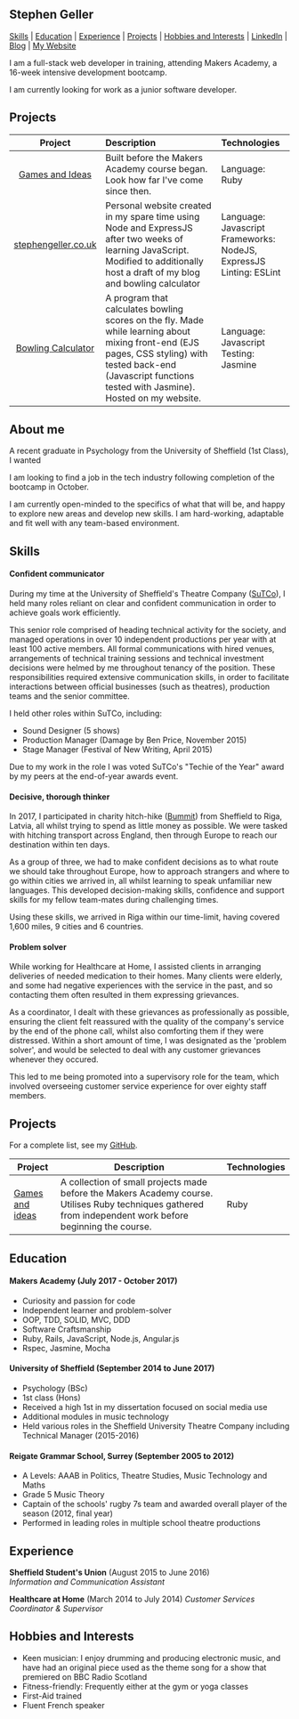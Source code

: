 ## Stephen Geller

[Skills](#skills) | [Education](#education) | [Experience](#experience) | [Projects](#projects) |  [Hobbies and Interests](#hobbies-and-interests) | [LinkedIn](https://www.linkedin.com/in/stephen-geller-30850b119/) | [Blog](http://makingacoder.wordpress.com) | [My Website](http://www.stephengeller.com)

I am a full-stack web developer in training, attending Makers Academy, a 16-week intensive development bootcamp.

I am currently looking for work as a junior software developer.

## Projects

| Project  | Description  | Technologies  |
|:--------:|:-------------|:--------------|
|[Games and Ideas](https://github.com/stephengeller/games_and_ideas)|Built before the Makers Academy course began. Look how far I've come since then.|Language: Ruby|
|[stephengeller.co.uk](http://stephengeller.co.uk)|Personal website created in my spare time using Node and ExpressJS after two weeks of learning JavaScript. Modified to additionally host a draft of my blog and bowling calculator|Language: Javascript <br/> Frameworks: NodeJS, ExpressJS <br/> Linting: ESLint|
|[Bowling Calculator](http://stephengeller.com/bowling)|A program that calculates bowling scores on the fly. Made while learning about mixing front-end (EJS pages, CSS styling) with tested back-end (Javascript functions tested with Jasmine). Hosted on my website.|Language: Javascript <br/> Testing: Jasmine|


## About me

A recent graduate in Psychology from the University of Sheffield (1st Class), I wanted

I am looking to find a job in the tech industry following completion of the bootcamp in October.

I am currently open-minded to the specifics of what that will be, and happy to explore new areas and develop new skills. I am hard-working, adaptable and fit well with any team-based environment.


## Skills

#### Confident communicator

During my time at the University of Sheffield's Theatre Company ([SuTCo](http://www.sutco.org/)), I held many roles reliant on clear and confident communication in order to achieve goals work efficiently.

This senior role comprised of heading technical activity for the society, and managed operations in over 10 independent productions per year with at least 100 active members. All formal communications with hired venues, arrangements of technical training sessions and technical investment decisions were helmed by me throughout tenancy of the position.
These responsibilities required extensive communication skills, in order to facilitate interactions between official businesses (such as theatres), production teams and the senior committee.

I held other roles within SuTCo, including:
- Sound Designer (5 shows)
- Production Manager (Damage by Ben Price, November 2015)
- Stage Manager (Festival of New Writing, April 2015)

Due to my work in the role I was voted SuTCo's "Techie of the Year" award by my peers at the end-of-year awards event.


#### Decisive, thorough thinker

In 2017, I participated in charity hitch-hike ([Bummit](bummit.co.uk)) from Sheffield to Riga, Latvia, all whilst trying to spend as little money as possible. We were tasked with hitching transport across England, then through Europe to reach our destination within ten days.

As a group of three, we had to make confident decisions as to what route we should take throughout Europe, how to approach strangers and where to go within cities we arrived in, all whilst learning to speak unfamiliar new languages. This developed decision-making skills, confidence and support skills for my fellow team-mates during challenging times.

Using these skills, we arrived in Riga within our time-limit, having covered 1,600 miles, 9 cities and 6 countries.


#### Problem solver

While working for Healthcare at Home, I assisted clients in arranging deliveries of needed medication to their homes. Many clients were elderly, and some had negative experiences with the service in the past, and so contacting them often resulted in them expressing grievances.

As a coordinator, I dealt with these grievances as professionally as possible, ensuring the client felt reassured with the quality of the company's service by the end of the phone call, whilst also comforting them if they were distressed. Within a short amount of time, I was designated as the 'problem solver', and would be selected to deal with any customer grievances whenever they occured.

This led to me being promoted into a supervisory role for the team, which involved overseeing customer service experience for over eighty staff members.

## Projects

For a complete list, see my [GitHub](https://github.com/stephengeller?tab=repositories).

| Project   | Description | Technologies |
|---        |---         |---           |
| [Games and ideas](https://www.github.com/stephengeller/games_and_ideas) | A collection of small projects made before the Makers Academy course. Utilises Ruby techniques gathered from independent work before beginning the course. | Ruby |


## Education

#### Makers Academy (July 2017 - October 2017)

- Curiosity and passion for code
- Independent learner and problem-solver
- OOP, TDD, SOLID, MVC, DDD
- Software Craftsmanship
- Ruby, Rails, JavaScript, Node.js, Angular.js
- Rspec, Jasmine, Mocha

#### University of Sheffield (September 2014 to June 2017)

- Psychology (BSc)
- 1st class (Hons)
- Received a high 1st in my dissertation focused on social media use
- Additional modules in music technology
- Held various roles in the Sheffield University Theatre Company including Technical Manager (2015-2016)

#### Reigate Grammar School, Surrey (September 2005 to 2012)

- A Levels: AAAB in Politics, Theatre Studies, Music Technology and Maths
- Grade 5 Music Theory
- Captain of the schools' rugby 7s team and awarded overall player of the season (2012, final year)
- Performed in leading roles in multiple school theatre productions


## Experience

**Sheffield Student's Union** (August 2015 to June 2016)    
*Information and Communication Assistant*

**Healthcare at Home** (March 2014 to July 2014)
*Customer Services Coordinator & Supervisor*

## Hobbies and Interests
- Keen musician: I enjoy drumming and producing electronic music, and have had an original piece used as the theme song for a show that premiered on BBC Radio Scotland
- Fitness-friendly: Frequently either at the gym or yoga classes
- First-Aid trained
- Fluent French speaker
